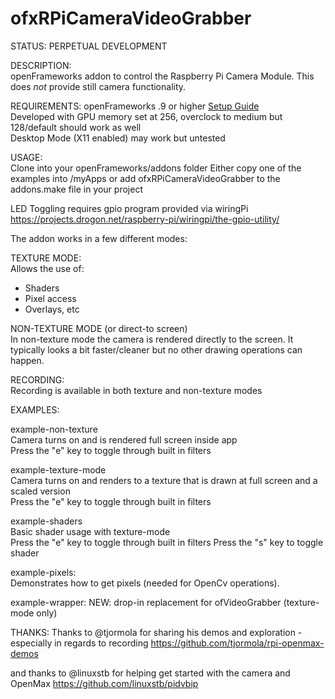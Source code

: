 ofxRPiCameraVideoGrabber
========================

STATUS: PERPETUAL DEVELOPMENT

DESCRIPTION:   
openFrameworks addon to control the Raspberry Pi Camera Module. This does _not_ provide still camera functionality.


REQUIREMENTS:
openFrameworks .9 or higher [Setup Guide](http://openframeworks.cc/setup/raspberrypi/)   
Developed with GPU memory set at 256, overclock to medium but 128/default should work as well   
Desktop Mode (X11 enabled) may work but untested

USAGE:   
Clone into your openFrameworks/addons folder
Either copy one of the examples into /myApps or add ofxRPiCameraVideoGrabber to the addons.make file in your project

LED Toggling requires gpio program provided via wiringPi   
https://projects.drogon.net/raspberry-pi/wiringpi/the-gpio-utility/


The addon works in a few different modes:

TEXTURE MODE:   
Allows the use of:
 - Shaders
 - Pixel access
 - Overlays, etc
 
 
NON-TEXTURE MODE (or direct-to screen)   
In non-texture mode the camera is rendered directly to the screen. It typically looks a bit faster/cleaner but no other drawing operations can happen.


RECORDING:   
Recording is available in both texture and non-texture modes


EXAMPLES:   

example-non-texture   
Camera turns on and is rendered full screen inside app   
Press the "e" key to toggle through built in filters


example-texture-mode  
Camera turns on and renders to a texture that is drawn at full screen and a scaled version   
Press the "e" key to toggle through built in filters   


example-shaders   
Basic shader usage with texture-mode  
Press the "e" key to toggle through built in filters 
Press the "s" key to toggle shader   

example-pixels:   
Demonstrates how to get pixels (needed for OpenCv operations). 

example-wrapper:
NEW: drop-in replacement for ofVideoGrabber (texture-mode only)

THANKS:
Thanks to @tjormola for sharing his demos and exploration - especially in regards to recording
https://github.com/tjormola/rpi-openmax-demos

and thanks to @linuxstb for helping get started with the camera and OpenMax
https://github.com/linuxstb/pidvbip



 





 
